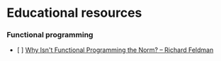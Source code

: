# Educational resources

### Functional programming
* [ ] [Why Isn't Functional Programming the Norm? – Richard Feldman](https://www.youtube.com/watch?v=QyJZzq0v7Z4)
